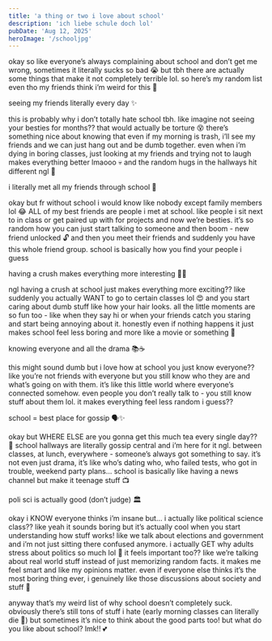 ```yaml
---
title: 'a thing or two i love about school'
description: 'ich liebe schule doch lol'
pubDate: 'Aug 12, 2025'
heroImage: '/schooljpg'
---
```


okay so like everyone’s always complaining about school and don’t get me wrong, sometimes it literally sucks so bad 😭 but tbh there are actually some things that make it not completely terrible lol. so here’s my random list even tho my friends think i’m weird for this 🤪

seeing my friends literally every day ✨ 

this is probably why i don’t totally hate school tbh. like imagine not seeing your besties for months?? that would actually be torture 😵 there’s something nice about knowing that even if my morning is trash, i’ll see my friends and we can just hang out and be dumb together.
even when i’m dying in boring classes, just looking at my friends and trying not to laugh makes everything better lmaooo 💀 and the random hugs in the hallways hit different ngl 🥺

i literally met all my friends through school 👥

okay but fr without school i would know like nobody except family members lol 😂 ALL of my best friends are people i met at school. like people i sit next to in class or get paired up with for projects and now we’re besties.
it’s so random how you can just start talking to someone and then boom - new friend unlocked 🔓 and then you meet their friends and suddenly you have this whole friend group. school is basically how you find your people i guess

having a crush makes everything more interesting 👀💕

ngl having a crush at school just makes everything more exciting?? like suddenly you actually WANT to go to certain classes lol 😍 and you start caring about dumb stuff like how your hair looks.
all the little moments are so fun too - like when they say hi or when your friends catch you staring and start being annoying about it. honestly even if nothing happens it just makes school feel less boring and more like a movie or something 💭

knowing everyone and all the drama 📚☕

this might sound dumb but i love how at school you just know everyone?? like you’re not friends with everyone but you still know who they are and what’s going on with them. it’s like this little world where everyone’s connected somehow.
even people you don’t really talk to - you still know stuff about them lol. it makes everything feel less random i guess??

school = best place for gossip 🗣️✨

okay but WHERE ELSE are you gonna get this much tea every single day?? 🍵 school hallways are literally gossip central and i’m here for it ngl. between classes, at lunch, everywhere - someone’s always got something to say.
it’s not even just drama, it’s like who’s dating who, who failed tests, who got in trouble, weekend party plans… school is basically like having a news channel but make it teenage stuff 📺

poli sci is actually good (don’t judge) 🏛️

okay i KNOW everyone thinks i’m insane but… i actually like political science class?? like yeah it sounds boring but it’s actually cool when you start understanding how stuff works!
like we talk about elections and government and i’m not just sitting there confused anymore. i actually GET why adults stress about politics so much lol 🤯 it feels important too?? like we’re talking about real world stuff instead of just memorizing random facts.
it makes me feel smart and like my opinions matter. even if everyone else thinks it’s the most boring thing ever, i genuinely like those discussions about society and stuff 🧠


anyway that’s my weird list of why school doesn’t completely suck. obviously there’s still tons of stuff i hate (early morning classes can literally die 😤) but sometimes it’s nice to think about the good parts too!
but what do you like about school? lmk!! 💕